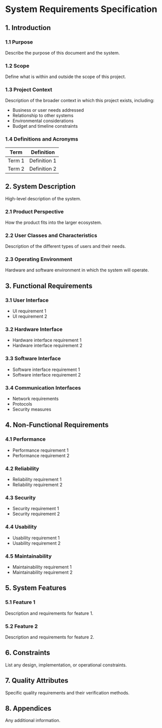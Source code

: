 # System Requirements Specification

## 1. Introduction
### 1.1 Purpose
Describe the purpose of this document and the system.

### 1.2 Scope
Define what is within and outside the scope of this project.

### 1.3 Project Context
Description of the broader context in which this project exists, including:
- Business or user needs addressed
- Relationship to other systems
- Environmental considerations
- Budget and timeline constraints

### 1.4 Definitions and Acronyms
| Term | Definition |
|------|------------|
| Term 1 | Definition 1 |
| Term 2 | Definition 2 |

## 2. System Description
High-level description of the system.

### 2.1 Product Perspective
How the product fits into the larger ecosystem.

### 2.2 User Classes and Characteristics
Description of the different types of users and their needs.

### 2.3 Operating Environment
Hardware and software environment in which the system will operate.

## 3. Functional Requirements
### 3.1 User Interface
- UI requirement 1
- UI requirement 2

### 3.2 Hardware Interface
- Hardware interface requirement 1
- Hardware interface requirement 2

### 3.3 Software Interface
- Software interface requirement 1
- Software interface requirement 2

### 3.4 Communication Interfaces
- Network requirements
- Protocols
- Security measures

## 4. Non-Functional Requirements
### 4.1 Performance
- Performance requirement 1
- Performance requirement 2

### 4.2 Reliability
- Reliability requirement 1
- Reliability requirement 2

### 4.3 Security
- Security requirement 1
- Security requirement 2

### 4.4 Usability
- Usability requirement 1
- Usability requirement 2

### 4.5 Maintainability
- Maintainability requirement 1
- Maintainability requirement 2

## 5. System Features
### 5.1 Feature 1
Description and requirements for feature 1.

### 5.2 Feature 2
Description and requirements for feature 2.

## 6. Constraints
List any design, implementation, or operational constraints.

## 7. Quality Attributes
Specific quality requirements and their verification methods.

## 8. Appendices
Any additional information.
